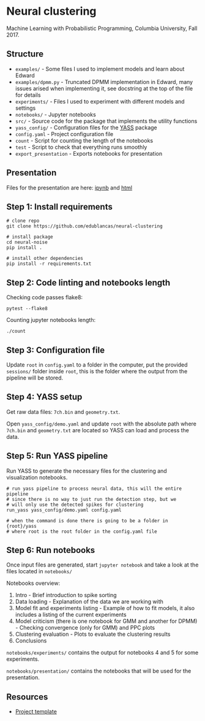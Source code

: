 # Neural clustering

Machine Learning with Probabilistic Programming, Columbia University, Fall 2017.

## Structure

* `examples/` - Some files I used to implement models and learn about Edward
* `examples/dpmm.py` - Truncated DPMM implementation in Edward, many issues arised when implementing it, see docstring at the top of the file for details
* `experiments/` - Files I used to experiment with different models and settings
* `notebooks/` - Jupyter notebooks
* `src/` - Source code for the package that implements the utility functions
* `yass_config/` - Configuration files for the [YASS](https://github.com/paninski-lab/yass) package
* `config.yaml` - Project configuration file
* `count` - Script for counting the length of the notebooks
* `test` - Script to check that everything runs smoothly
* `export_presentation` - Exports notebooks for presentation


## Presentation

Files for the presentation are here: [ipynb](notebooks/presentation/all.ipynb) and [html](notebooks/presentation/all.html)

## Step 1: Install requirements

```shell
# clone repo
git clone https://github.com/edublancas/neural-clustering

# install package
cd neural-noise
pip install .

# install other dependencies
pip install -r requirements.txt
```

## Step 2: Code linting and notebooks length

Checking code passes flake8:

```shell
pytest --flake8
```

Counting jupyter notebooks length:

```
./count
```


## Step 3: Configuration file

Update `root` in `config.yaml` to a folder in the computer, put the provided `sessions/` folder inside `root`, this is the folder where the output from the pipeline will be stored.

## Step 4: YASS setup

Get raw data files: `7ch.bin` and `geometry.txt`.

Open `yass_config/demo.yaml` and update `root` with the absolute path where `7ch.bin` and `geometry.txt` are located so YASS can load and process the data.

## Step 5: Run YASS pipeline

Run YASS to generate the necessary files for the clustering and visualization notebooks.

```shell
# run yass pipeline to process neural data, this will the entire pipeline
# since there is no way to just run the detection step, but we
# will only use the detected spikes for clustering
run_yass yass_config/demo.yaml config.yaml

# when the command is done there is going to be a folder in {root}/yass
# where root is the root folder in the config.yaml file
```

## Step 6: Run notebooks

Once input files are generated, start `jupyter notebook` and take a look at the
files located in  `notebooks/`

Notebooks overview:

1. Intro - Brief introduction to spike sorting
2. Data loading - Explanation of the data we are working with
3. Model fit and experiments listing - Example of how to fit models, it also includes a listing of the current experiments
4. Model criticism (there is one notebook for GMM and another for DPMM) - Checking convergence (only for GMM) and PPC plots
5. Clustering evaluation - Plots to evaluate the clustering results
6. Conclusions

`notebooks/experiments/`  contains the output for notebooks 4 and 5 for some experiments.

`notebooks/presentation/` contains the notebooks that will be used for the presentation.

## Resources

* [Project template](https://github.com/akucukelbir/probprog-finalproject)
